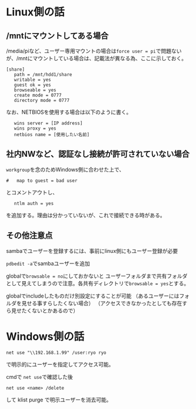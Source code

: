 # Linux側の話

## /mntにマウントしてある場合
/media/piなど、ユーザー専用マウントの場合は`force user = pi`で問題ないが、/mntにマウントしている場合は、記載法が異なる為、ここに示しておく。
```
[share]
   path = /mnt/hdd1/share
   writable = yes
   guest ok = yes
   browseable = yes
   create mode = 0777
   directory mode = 0777
```
なお、NETBIOSを使用する場合は以下のように書く。
```
   wins server = [IP address]
   wins proxy = yes
   netbios name = [使用したい名前]
```

## 社内NWなど、認証なし接続が許可されていない場合
`workgroup`を念のためWindows側に合わせた上で、
```
#   map to guest = bad user
```
とコメントアウトし、
```
   ntlm auth = yes
```
を追加する。理由は分かっていないが、これで接続できる時がある。

## その他注意点
sambaでユーザーを登録するには、事前にlinux側にもユーザー登録が必要

`pdbedit -a`でsambaユーザーを追加

globalで`browsable = no`にしておかないと
ユーザーフォルダまで共有フォルダとして見えてしまうので注意。各共有ディレクトリで`browsable = yes`とする。

globalでincludeしたものだけ別設定にすることが可能
（あるユーザーにはフォルダを見せる事すらしたくない場合）
（アクセスできなかったとしても存在すら見せたくないとかあるので）


# Windows側の話
```
net use "\\192.168.1.99" /user:ryo ryo
```
で明示的にユーザーを指定してアクセス可能。

cmdで
`net use`で確認した後
```
net use <name> /delete
```
して
klist purge
で明示ユーザーを消去可能。


